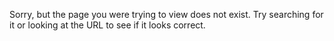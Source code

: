 Sorry, but the page you were trying to view does not exist. Try searching for it or looking at the URL to see if it looks correct.
